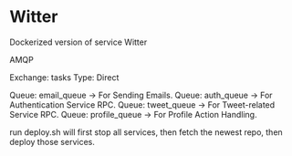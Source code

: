 # Witter
Dockerized version of service Witter

AMQP

Exchange: tasks Type: Direct

Queue: email_queue -> For Sending Emails.
Queue: auth_queue -> For Authentication Service RPC.
Queue: tweet_queue -> For Tweet-related Service RPC.
Queue: profile_queue -> For Profile Action Handling.


run deploy.sh will first stop all services, then fetch the newest repo, then deploy those services.